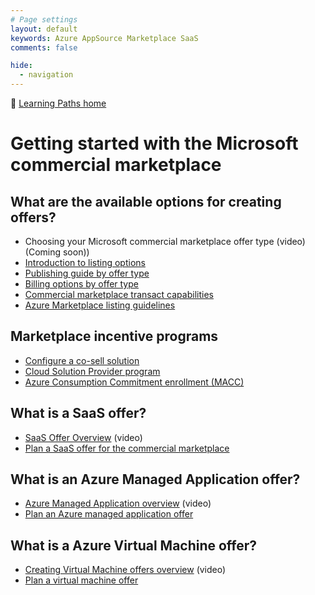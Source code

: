 ```yaml
---
# Page settings
layout: default
keywords: Azure AppSource Marketplace SaaS
comments: false

hide:
  - navigation
---
```


🚦 [Learning Paths home](./index.md)

# Getting started with the Microsoft commercial marketplace			

## What are the available options for creating offers?

- Choosing your Microsoft commercial marketplace offer type (video)	(Coming soon))
- [Introduction to listing options](https://docs.microsoft.com/azure/marketplace/determine-your-listing-type)
- [Publishing guide by offer type](https://docs.microsoft.com/azure/marketplace/marketplace-commercial-transaction-capabilities-and-considerations#transact-overview)
- [Billing options by offer type](https://docs.microsoft.com/azure/marketplace/publisher-guide-by-offer-type)
- [Commercial marketplace transact capabilities](https://docs.microsoft.com/azure/marketplace/marketplace-commercial-transaction-capabilities-and-considerations)
- [Azure Marketplace listing guidelines](https://docs.microsoft.com/azure/marketplace/marketplace-criteria-content-validation)

## Marketplace incentive programs		

- [Configure a co-sell solution](https://docs.microsoft.com/partner-center/co-sell-configure)
- [Cloud Solution Provider program](https://docs.microsoft.com/azure/marketplace/cloud-solution-providers)
- [Azure Consumption Commitment enrollment (MACC)](https://docs.microsoft.com/azure/marketplace/azure-consumption-commitment-enrollment)

## What is a SaaS offer?		

- [SaaS Offer Overview](https://microsoft.github.io/Mastering-the-Marketplace/saas/#saas-offer-overview) (video)
- [Plan a SaaS offer for the commercial marketplace](https://docs.microsoft.com/azure/marketplace/plan-saas-offer)

## What is an Azure Managed Application offer?		

- [Azure Managed Application overview](https://microsoft.github.io/Mastering-the-Marketplace/ama/#azure-managed-applications-overview) (video)	
- [Plan an Azure managed application offer](https://docs.microsoft.com/azure/marketplace/plan-azure-app-managed-app)
 
 
## What is a Azure Virtual Machine offer?		
- [Creating Virtual Machine offers overview](https://microsoft.github.io/Mastering-the-Marketplace/vm/#creating-virtual-machine-offers-overview) (video)
- [Plan a virtual machine offer](https://docs.microsoft.com/azure/marketplace/marketplace-virtual-machines)
